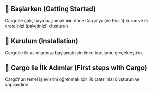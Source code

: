 ## 🚀 Başlarken (Getting Started)

Cargo ile çalışmaya başlamak için önce Cargo’yu (ve Rust’ı) kurun ve ilk crate’inizi (paketinizi) oluşturun.

## 💾 Kurulum (Installation)

Cargo ile ilk adımlarınıza başlamak için önce kurulumu gerçekleştirin.

## 📝 Cargo ile İlk Adımlar (First steps with Cargo)

Cargo’nun temel işlevlerini öğrenmek için ilk crate’inizi oluşturun ve yapılandırın.

